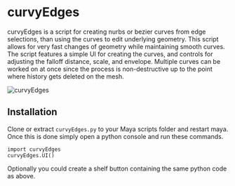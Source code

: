 curvyEdges
==========

curvyEdges is a script for creating nurbs or bezier curves from edge selections, than using the curves to edit underlying geometry. This script allows for very fast changes of geometry while maintaining smooth curves. The script features a simple UI for creating the curves, and controls for adjusting the falloff distance, scale, and envelope. Multiple curves can be worked on at once since the process is non-destructive up to the point where history gets deleted on the mesh.

![curvyEdges](http://rightsomegoodgames.ca/assets/images/curvyEdges01.jpg)

Installation
------------
Clone or extract `curvyEdges.py` to your Maya scripts folder and restart maya. 
Once this is done simply open a python console and run these commands.
```
import curvyEdges
curvyEdges.UI()
```
Optionally you could create a shelf button containing the same python code as above.
